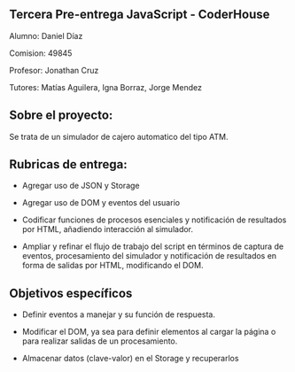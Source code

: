 ## Tercera Pre-entrega JavaScript - CoderHouse

Alumno: Daniel Díaz

Comision: 49845

Profesor: Jonathan Cruz

Tutores: Matías Aguilera, Igna Borraz, Jorge Mendez

## Sobre el proyecto:

Se trata de un simulador de cajero automatico del tipo ATM.

## Rubricas de entrega:

- Agregar uso de JSON y Storage

- Agregar uso de DOM y eventos del usuario

- Codificar funciones de procesos esenciales y notificación de resultados por HTML, añadiendo interacción al simulador.

- Ampliar y refinar el flujo de trabajo del script en términos de captura de eventos, procesamiento del simulador y notificación de resultados
  en forma de salidas por HTML, modificando el DOM.
  


## Objetivos específicos

- Definir eventos a manejar y su función de respuesta.

- Modificar el DOM, ya sea para definir elementos al cargar la página o para realizar salidas de un procesamiento.

- Almacenar datos (clave-valor) en el Storage y recuperarlos


